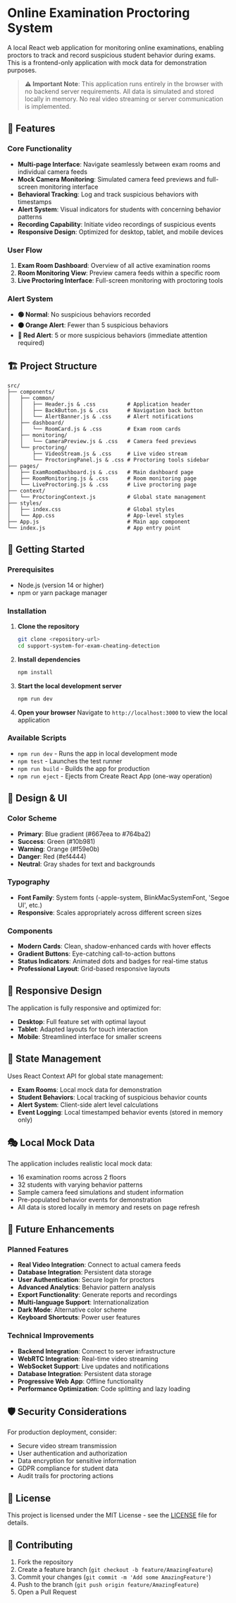 # Online Examination Proctoring System

A local React web application for monitoring online examinations, enabling proctors to track and record suspicious student behavior during exams. This is a frontend-only application with mock data for demonstration purposes.

> **⚠️ Important Note**: This application runs entirely in the browser with no backend server requirements. All data is simulated and stored locally in memory. No real video streaming or server communication is implemented.

## 🎯 Features

### Core Functionality
- **Multi-page Interface**: Navigate seamlessly between exam rooms and individual camera feeds
- **Mock Camera Monitoring**: Simulated camera feed previews and full-screen monitoring interface
- **Behavioral Tracking**: Log and track suspicious behaviors with timestamps
- **Alert System**: Visual indicators for students with concerning behavior patterns
- **Recording Capability**: Initiate video recordings of suspicious events
- **Responsive Design**: Optimized for desktop, tablet, and mobile devices

### User Flow
1. **Exam Room Dashboard**: Overview of all active examination rooms
2. **Room Monitoring View**: Preview camera feeds within a specific room
3. **Live Proctoring Interface**: Full-screen monitoring with proctoring tools

### Alert System
- **🟢 Normal**: No suspicious behaviors recorded
- **🟠 Orange Alert**: Fewer than 5 suspicious behaviors
- **🔴 Red Alert**: 5 or more suspicious behaviors (immediate attention required)

## 🏗️ Project Structure

```
src/
├── components/
│   ├── common/
│   │   ├── Header.js & .css          # Application header
│   │   ├── BackButton.js & .css      # Navigation back button
│   │   └── AlertBanner.js & .css     # Alert notifications
│   ├── dashboard/
│   │   └── RoomCard.js & .css        # Exam room cards
│   ├── monitoring/
│   │   └── CameraPreview.js & .css   # Camera feed previews
│   └── proctoring/
│       ├── VideoStream.js & .css     # Live video stream
│       └── ProctoringPanel.js & .css # Proctoring tools sidebar
├── pages/
│   ├── ExamRoomDashboard.js & .css   # Main dashboard page
│   ├── RoomMonitoring.js & .css      # Room monitoring page
│   └── LiveProctoring.js & .css      # Live proctoring page
├── context/
│   └── ProctoringContext.js          # Global state management
├── styles/
│   ├── index.css                     # Global styles
│   └── App.css                       # App-level styles
├── App.js                            # Main app component
└── index.js                          # App entry point
```

## 🚀 Getting Started

### Prerequisites
- Node.js (version 14 or higher)
- npm or yarn package manager

### Installation

1. **Clone the repository**
   ```bash
   git clone <repository-url>
   cd support-system-for-exam-cheating-detection
   ```

2. **Install dependencies**
   ```bash
   npm install
   ```

3. **Start the local development server**
   ```bash
   npm run dev
   ```

4. **Open your browser**
   Navigate to `http://localhost:3000` to view the local application

### Available Scripts

- `npm run dev` - Runs the app in local development mode
- `npm test` - Launches the test runner
- `npm run build` - Builds the app for production
- `npm run eject` - Ejects from Create React App (one-way operation)

## 🎨 Design & UI

### Color Scheme
- **Primary**: Blue gradient (#667eea to #764ba2)
- **Success**: Green (#10b981)
- **Warning**: Orange (#f59e0b)
- **Danger**: Red (#ef4444)
- **Neutral**: Gray shades for text and backgrounds

### Typography
- **Font Family**: System fonts (-apple-system, BlinkMacSystemFont, 'Segoe UI', etc.)
- **Responsive**: Scales appropriately across different screen sizes

### Components
- **Modern Cards**: Clean, shadow-enhanced cards with hover effects
- **Gradient Buttons**: Eye-catching call-to-action buttons
- **Status Indicators**: Animated dots and badges for real-time status
- **Professional Layout**: Grid-based responsive layouts

## 📱 Responsive Design

The application is fully responsive and optimized for:
- **Desktop**: Full feature set with optimal layout
- **Tablet**: Adapted layouts for touch interaction
- **Mobile**: Streamlined interface for smaller screens

## 🔧 State Management

Uses React Context API for global state management:
- **Exam Rooms**: Local mock data for demonstration
- **Student Behaviors**: Local tracking of suspicious behavior counts
- **Alert System**: Client-side alert level calculations
- **Event Logging**: Local timestamped behavior events (stored in memory only)

## 🎭 Local Mock Data

The application includes realistic local mock data:
- 16 examination rooms across 2 floors
- 32 students with varying behavior patterns
- Sample camera feed simulations and student information
- Pre-populated behavior events for demonstration
- All data is stored locally in memory and resets on page refresh

## 🔮 Future Enhancements

### Planned Features
- **Real Video Integration**: Connect to actual camera feeds
- **Database Integration**: Persistent data storage
- **User Authentication**: Secure login for proctors
- **Advanced Analytics**: Behavior pattern analysis
- **Export Functionality**: Generate reports and recordings
- **Multi-language Support**: Internationalization
- **Dark Mode**: Alternative color scheme
- **Keyboard Shortcuts**: Power user features

### Technical Improvements
- **Backend Integration**: Connect to server infrastructure
- **WebRTC Integration**: Real-time video streaming
- **WebSocket Support**: Live updates and notifications
- **Database Integration**: Persistent data storage
- **Progressive Web App**: Offline functionality
- **Performance Optimization**: Code splitting and lazy loading

## 🛡️ Security Considerations

For production deployment, consider:
- Secure video stream transmission
- User authentication and authorization
- Data encryption for sensitive information
- GDPR compliance for student data
- Audit trails for proctoring actions

## 📄 License

This project is licensed under the MIT License - see the [LICENSE](LICENSE) file for details.

## 🤝 Contributing

1. Fork the repository
2. Create a feature branch (`git checkout -b feature/AmazingFeature`)
3. Commit your changes (`git commit -m 'Add some AmazingFeature'`)
4. Push to the branch (`git push origin feature/AmazingFeature`)
5. Open a Pull Request